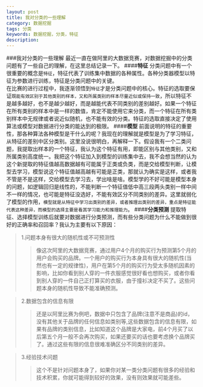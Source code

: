 ```yaml
---
layout: post
title: 我对分类的一些理解
category: 数据挖掘
tags: 分类
keywords: 数据挖掘，分类，特征
description: 
---
```


###我对分类的一些理解
最近一直在做阿里的大数据竞赛，对数据挖掘中的分类问题有了一些自己的理解，在这里总结记录一下。
####**特征**
分类问题中有一个很重要的概念是`特征`，特征代表了训练集中数据的各种属性。各种分类器模型以特征为参数进行训练，特征是分类问题中的关键。 <br/>
在比赛的进行过程中，我逐渐领悟到`特征`才是分类问题中的核心。特征的选取要保证`既能有效区别于其他类别的样本，又和所属类别的样本尽量近似或保持一致`，所以特征不是越多越好，也不是越少越好，而是越能代表不同类别的差别越好。如果一个特征在所有类别的样本中是一样的数值，肯定不能使用它来分类，而一个特征在所有类别样本中无规律或者说近似随机，也不能有效的分类。特征的选取直接决定了使用算法或模型对数据进行分类的能达到的极限。
####**模型**
前面说明的特征的重要性，那各种算法各种模型是干什么的呢？我现在的理解就是模型是为了学习特征，从特征的差别中区分类别。这里没说很明白，再解释一下。假设我有一个二类问题，我提取出样本的一个特征，我认为这个特征有用，即能区别与其他类别，又和所属类别高度统一。我把这个特征加入到模型的训练集中去，我不会想当然的认为这个新提取的特征值越高数据越有可能属于正类或负类，而是交给模型判断，让模型去学习，模型说这个特征值越高越有可能是正类，那就认为确实是这样，或者我不管是不是这样，交给模型去学习去，学出啥是啥。模型学的不好可能是模型本身的问题，如逻辑回归是线性的，不能判断一个特征值低中高三段两头类别一样中间不一样的情况，也可能是特征没选好，不能有效区分不同类别的差异。这里就弱化了模型的作用，`模型就是从特征中学习出类别的差异，或者推理出类别的差异，重点是特征能代表这种差异，而模型的选择主要是看其学习能力和推理能力`。
####**分类预测**
提取特征、选择模型训练后就要对数据进行分类预测，而有些分类问题为什么不能做到很好的正确率和召回率？我认为主要有以下原因：
>1.问题本身有很大的随机性或不可预测性
>>像这次阿里的大数据竞赛，通过用户4个月的购买行为预测第5个月的用户会购买的品牌。一个用户的购买行为本身具有很大的随机性(当然也有一定的规律性)，用户在第5个月的购买行为受太多随机因素的影响，比如你看到别人穿的一件衣服感觉很好看也想购买，或者你看到别人穿的一件自己正打算买的衣服，由于撞衫决定不买了。这些问题本身的随机性导致不能准确预测。

>2.数据包含的信息有限
>>还是以阿里比赛为例吧，数据中只包含了品牌(注意不是商品)的id，没有其他关于品牌的任何信息如类别等,这些数据包含的信息有限，如果有品牌的类别信息，比如知道这个品牌是大家电，前4个月买了以后第五个月一般不会再次购买，如果还要买的话也要考虑换个品牌买了。通过这些有限的信息很难准确区分不同类别的差异。

>3.经验技术问题
>>这个不是针对问题本身了，如果你对某一类分类问题有很多的经验和技术积累，你就可能得到较好的效果，没有则效果就可能差些。
